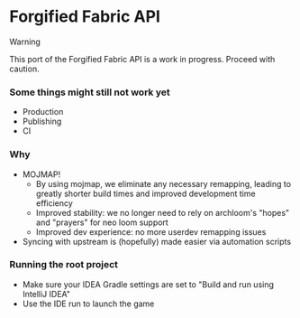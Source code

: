 # Forgified Fabric API

> [!WARNING]
> This port of the Forgified Fabric API is a work in progress. Proceed with caution.

### Some things might still not work yet

- Production
- Publishing
- CI

### Why

- MOJMAP!
  - By using mojmap, we eliminate any necessary remapping, leading to greatly shorter build times and improved development
    time efficiency
  - Improved stability: we no longer need to rely on archloom's "hopes" and "prayers" for neo loom support
  - Improved dev experience: no more userdev remapping issues
- Syncing with upstream is (hopefully) made easier via automation scripts

### Running the root project

- Make sure your IDEA Gradle settings are set to "Build and run using IntelliJ IDEA"
- Use the IDE run to launch the game